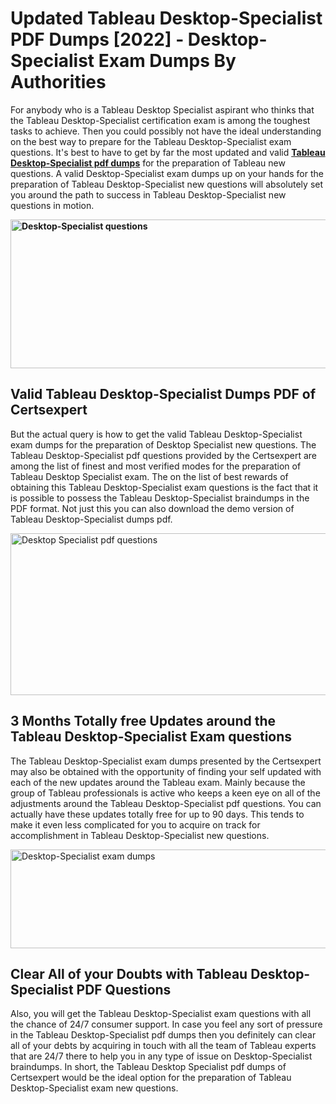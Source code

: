 <h1><strong>Updated Tableau Desktop-Specialist PDF Dumps [2022] - Desktop-Specialist Exam Dumps By Authorities&nbsp;</strong></h1>
<p><span style="font-weight: 400;">For anybody who is a Tableau Desktop Specialist aspirant who thinks that the Tableau Desktop-Specialist certification exam is among the toughest tasks to achieve. Then you could possibly not have the ideal understanding on the best way to prepare for the Tableau Desktop-Specialist exam questions. It's best to have to get by far the most updated and valid <strong><a href="https://www.certsexpert.com/Desktop-Specialist-pdf-questions.html">Tableau Desktop-Specialist pdf dumps</a></strong> for the preparation of Tableau new questions. A valid  Desktop-Specialist exam dumps up on your hands for the preparation of Tableau Desktop-Specialist new questions will absolutely set you around the path to success in Tableau Desktop-Specialist new questions in motion.</span></p>
<p><span style="font-weight: 400;"><strong><img style="display: block; margin-left: auto; margin-right: auto;" src="https://i.ibb.co/QXh983F/73475278-2429792180625311-4586132736837681152-n.jpg" alt="Desktop-Specialist questions" width="632" height="238" /></strong></span></p>
<h2><strong>Valid Tableau Desktop-Specialist Dumps PDF of Certsexpert</strong></h2>
<p><span style="font-weight: 400;">But the actual query is how to get the valid Tableau Desktop-Specialist exam dumps for the preparation of Desktop Specialist new questions. The Tableau Desktop-Specialist pdf questions provided by the Certsexpert are among the list of finest and most verified modes for the preparation of Tableau Desktop Specialist exam. The on the list of best rewards of obtaining this Tableau Desktop-Specialist exam questions is the fact that it is possible to possess the Tableau Desktop-Specialist braindumps in the PDF format. Not just this you can also download the demo version of Tableau Desktop-Specialist dumps pdf.</span></p>
<p><span style="font-weight: 400;"><img style="display: block; margin-left: auto; margin-right: auto;" src="https://i.ibb.co/Jd8hN2L/76714008-3182067705200142-8735104740007870464-n.jpg" alt="Desktop Specialist pdf questions" width="701" height="259" /></span></p>
<h2><strong>3 Months Totally free Updates around the Tableau Desktop-Specialist Exam questions</strong></h2>
<p><span style="font-weight: 400;">The Tableau Desktop-Specialist exam dumps presented by the Certsexpert may also be obtained with the opportunity of finding your self updated with each of the new updates around the Tableau exam. Mainly because the group of Tableau professionals is active who keeps a keen eye on all of the adjustments around the Tableau Desktop-Specialist pdf questions. You can actually have these updates totally free for up to 90 days. This tends to make it even less complicated for you to acquire on track for accomplishment in Tableau Desktop-Specialist new questions.</span></p>
<p><span style="font-weight: 400;"><a href="https://www.certsexpert.com/Desktop-Specialist-pdf-questions.html"><img style="display: block; margin-left: auto; margin-right: auto;" src="https://i.ibb.co/TMnKrkJ/75398236-424489711531572-5064688549987614720-n.jpg" alt="Desktop-Specialist exam dumps" width="714" height="158" /></a></span></p>
<h2><strong>Clear All of your Doubts with Tableau Desktop-Specialist PDF Questions</strong></h2>
<p>Also, you will get the Tableau Desktop-Specialist exam questions with all the chance of 24/7 consumer support. In case you feel any sort of pressure in the Tableau Desktop-Specialist pdf dumps then you definitely can clear all of your debts by acquiring in touch with all the team of Tableau experts that are 24/7 there to help you in any type of issue on  Desktop-Specialist braindumps. In short, the Tableau Desktop Specialist pdf dumps of Certsexpert would be the ideal option for the preparation of Tableau Desktop-Specialist exam new questions.</p>
